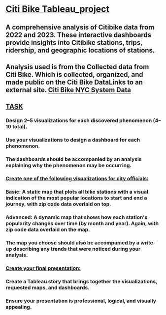 # <ins> Citi Bike Tableau_project<ins>

## A comprehensive analysis of Citibike data from 2022 and 2023. These interactive dashboards provide insights into Citibike stations, trips, ridership, and geographic locations of stations.

## Analysis used is from the Collected data from Citi Bike. Which is collected, organized, and made public on the Citi Bike DataLinks to an external site. [Citi Bike NYC System Data](https://citibikenyc.com/system-data)


## <ins>TASK<ins>

 ### Design 2–5 visualizations for each discovered phenomenon (4–10 total). 

  ### Use your visualizations to design a dashboard for each phenomenon. 
  ### The dashboards should be accompanied by an analysis explaining why the phenomenon may be occurring.

  ### <ins>Create one of the following visualizations for city officials:<ins>

  ### Basic: A static map that plots all bike stations with a visual indication of the most popular locations to start and end a journey, with zip code data overlaid on top.

  ### Advanced: A dynamic map that shows how each station's popularity changes over time (by month and year). Again, with zip code data overlaid on the map.

  ### The map you choose should also be accompanied by a write-up describing any trends that were noticed during your analysis.

### <ins>Create your final presentation:<ins>

### Create a Tableau story that brings together the visualizations, requested maps, and dashboards.

### Ensure your presentation is professional, logical, and visually appealing.
